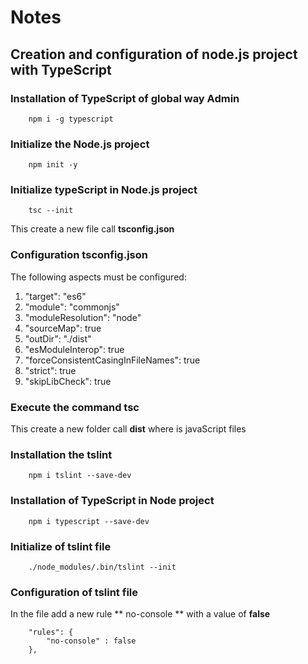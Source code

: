 # Notes

## Creation and configuration of node.js project with TypeScript

### Installation of TypeScript of global way Admin
```
    npm i -g typescript
```

### Initialize the Node.js project
```
    npm init -y
```

### Initialize typeScript in Node.js project
```
    tsc --init
```
This create a new file call **tsconfig.json**

### Configuration tsconfig.json
The following aspects must be configured:
1. "target": "es6" 
2. "module": "commonjs"
3. "moduleResolution": "node"
4. "sourceMap": true
5. "outDir": "./dist"
6. "esModuleInterop": true
7. "forceConsistentCasingInFileNames": true
8. "strict": true
9. "skipLibCheck": true

### Execute the command **tsc**
This create a new folder call **dist** where is javaScript files

### Installation the tslint
```
    npm i tslint --save-dev
```

### Installation of TypeScript in Node project
```
    npm i typescript --save-dev
```

### Initialize of tslint file
```
    ./node_modules/.bin/tslint --init
```

### Configuration of tslint file
In the file add a new rule ** no-console ** with a value of **false**
```
    "rules": {
        "no-console" : false
    },
```